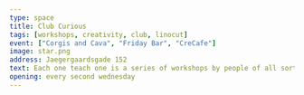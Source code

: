 ```yaml
---
type: space
title: Club Curious
tags: [workshops, creativity, club, linocut]
event: ["Corgis and Cava", "Friday Bar", "CreCafe"]
image: star.png
address: Jaegergaardsgade 152
text: Each one teach one is a series of workshops by people of all sorts of skills. Hold in Frontloberne. Check website for the upcoming events.
opening: every second wednesday
---
```


